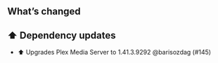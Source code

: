 ## What’s changed

## ⬆️ Dependency updates

- ⬆️ Upgrades Plex Media Server to 1.41.3.9292 @barisozdag (#145)
